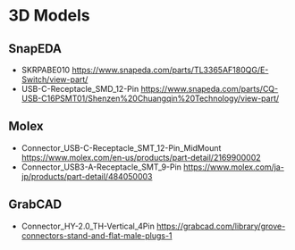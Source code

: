 # 3D Models

## SnapEDA

- SKRPABE010 https://www.snapeda.com/parts/TL3365AF180QG/E-Switch/view-part/
- USB-C-Receptacle_SMD_12-Pin https://www.snapeda.com/parts/CQ-USB-C16PSMT01/Shenzen%20Chuangqin%20Technology/view-part/

## Molex

- Connector_USB-C-Receptacle_SMT_12-Pin_MidMount https://www.molex.com/en-us/products/part-detail/2169900002
- Connector_USB3-A-Receptacle_SMT_9-Pin https://www.molex.com/ja-jp/products/part-detail/484050003

## GrabCAD

- Connector_HY-2.0_TH-Vertical_4Pin https://grabcad.com/library/grove-connectors-stand-and-flat-male-plugs-1
